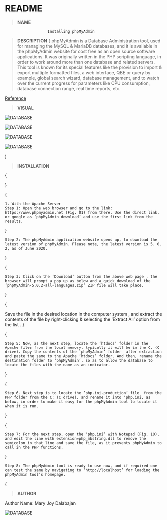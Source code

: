  # README

 > **NAME**

                       Installing phpMyAdmin
 > **DESCRIPTION**
 {
   phpMyAdmin is a Database Administration tool, used for managing the MySQL & MariaDB databases, and it is available in the phpMyAdmin website for cost free as an open source software applications. It was originally written in the PHP scripting language, in order to work around more than one database and related servers. This tool is known for its special features like the provision to import & export multiple formatted files, a web interface, QBE or query by example, global search wizard, database management, and to watch over the current progress for parameters like CPU consumption, database connection range, real time reports, etc.

[Reference](https://www.educba.com/install-phpmyadmin/)


> **VISUAL**
  
![DATABASE](https://cdn.educba.com/academy/wp-content/uploads/2020/06/template-12.jpg.webp)


![DATABASE](https://cdn.educba.com/academy/wp-content/uploads/2020/06/Install-phpMyAdmin-1.1.png.webp)

![DATABASE](https://cdn.educba.com/academy/wp-content/uploads/2020/06/Install-phpMyAdmin-1.2.png.webp)

![DATABASE](https://cdn.educba.com/academy/wp-content/uploads/2020/06/Install-phpMyAdmin-1.4-768x388.png.webp)


)

> **INSTALLATION**



{

}
 
{


    1. With the Apache Server
    Step 1: Open the web browser and go to the link: https://www.phpmyadmin.net (Fig. 01) from there. Use the direct link, or google as ‘phpMyAdmin download’ and use the first link from the results.


}


    Step 2: The phpMyAdmin application website opens up, to download the latest version of phpMyAdmin. Please note, the latest version is 5. 0. 2, as of June 2020.
 }



{

    Step 3: Click on the ‘Download’ button from the above web page , the browser will prompt a pop up as below and a quick download of the ‘phpMyAdmin-5.0.2-all-languages.zip’ ZIP file will take place.
}

{
    
   Save the file in the desired location in the computer system , and extract the contents of the file by right-clicking & selecting the ‘Extract All’ option from the list .
}

{

    Step 5: Now, as the next step, locate the ‘htdocs’ folder in the Apache files from the local memory, typically it will be in the C: (C drive). Copy the contents of the ‘phpMyAdmin’ folder  after extraction and paste the same to the Apache ‘htdocs’ folder. And then, rename the destination folder to ‘phpMyAdmin’, so as to allow the database to locate the files with the name as an indicator.
   
}

{



    Step 6. Next step is to locate the ‘php.ini-production’ file  from the PHP folder from the C: (C drive), and rename it into ‘php.ini, as below, in order to make it easy for the phpMyAdmin tool to locate it when it is run.


}

{


    Step 7: For the next step, open the ‘php.ini’ with Notepad (Fig. 10), and edit the line with extension=php_mbstring.dll to remove the semicolon in that line and save the file, as it prevents phpMyAdmin to call in the PHP functions.


}


    Step 8: The phpMyAdmin tool is ready to use now, and if required one can test the same by navigating to ‘http://localhost’ for loading the phpMyAdmin tool’s homepage.
{
    


    

> **AUTHOR**

Author Name: Mary Joy Dalabajan




![DATABASE](https://scontent.fceb2-2.fna.fbcdn.net/v/t39.30808-6/240525762_584144636297581_5774852947701425479_n.jpg?_nc_cat=104&ccb=1-5&_nc_sid=e3f864&_nc_eui2=AeEiXZwllBD6-jmNs5mJlZFp5HGr4PWt0KXkcavg9a3QpcGY4OL19-EmpMUy0tcHKSmFIqa6CkjO0sKtD0c_g13m&_nc_ohc=WbAz_rfGShsAX9QVr1-&_nc_ht=scontent.fceb2-2.fna&oh=daba7a4299d64da20eb48e5c1cb85b30&oe=61A66951)


